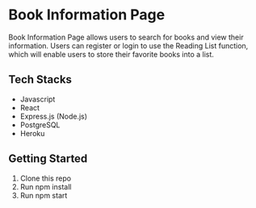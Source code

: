 # Book Information Page

Book Information Page allows users to search for books and view their information. Users can register or login to use the Reading List function, which will enable users to store their favorite books into a list.

## Tech Stacks

- Javascript
- React
- Express.js (Node.js)
- PostgreSQL
- Heroku

## Getting Started

1. Clone this repo
2. Run npm install
3. Run npm start


